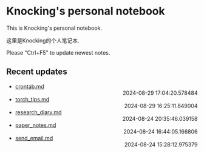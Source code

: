 
# Knocking's personal notebook

This is Knocking's personal notebook.

这里是Knocking的个人笔记本.

Please "Ctrl+F5" to update newest notes.

## Recent updates
- [crontab.md](ubuntu/crontab/) <div style="text-align: right">2024-08-29 17:04:20.578484</div>
- [torch_tips.md](python/torch_tips/) <div style="text-align: right">2024-08-29 16:25:11.849004</div>
- [research_diary.md](papers/research_diary/) <div style="text-align: right">2024-08-24 20:35:46.039158</div>
- [paper_notes.md](papers/paper_notes/) <div style="text-align: right">2024-08-24 16:44:05.166806</div>
- [send_email.md](python/send_email/) <div style="text-align: right">2024-08-24 15:28:12.975379</div>
